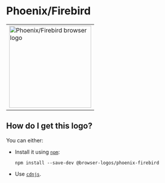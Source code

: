 # Phoenix/Firebird

<table>
    <tr height=230>
        <td>
            <a href="https://github.com/alrra/browser-logos/tree/b95c297f8490d748bc36372047b7c96c0e6cec55/src/archive/phoenix-firebird">
                <img width=220 src="https://raw.githubusercontent.com/alrra/browser-logos/b95c297f8490d748bc36372047b7c96c0e6cec55/src/archive/phoenix-firebird/phoenix-firebird.svg?sanitize=true" alt="Phoenix/Firebird browser logo">
            </a>
        </td>
    </tr>
</table>

## How do I get this logo?

You can either:

* Install it using [`npm`][npm]:

  `npm install --save-dev @browser-logos/phoenix-firebird`

* Use [`cdnjs`][cdnjs].

<!-- Link labels: -->

[cdnjs]: https://cdnjs.com/libraries/browser-logos
[npm]: https://www.npmjs.com/
